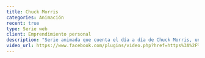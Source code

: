 ```yaml
---
title: Chuck Morris
categories: Animación
recent: true
type: Serie web
client: Emprendimiento personal
description: "Serie animada que cuenta el día a día de Chuck Morris, un ex-héroe de acción en el declive de su carrera y su lucha por recuperar el éxito, esto lo hará junto a sus amigos \"famosos\", dibujos conocidos de los 80s."
video_url: https://www.facebook.com/plugins/video.php?href=https%3A%2F%2Fwww.facebook.com%2FUN3TV%2Fvideos%2F860625670744909%2F%3Fpnref%3Dstory&show_text=false&appId
---
```

